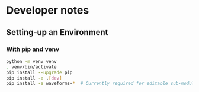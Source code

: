 # Developer notes

## Setting-up an Environment

### With pip and venv

```bash
python -m venv venv
. venv/bin/activate
pip install --upgrade pip
pip install -e .[dev]
pip install -e waveforms-*  # Currently required for editable sub-modules, need to fix this
```
